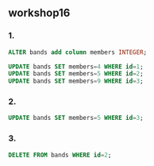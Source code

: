 ## workshop16

### 1.

```sql
ALTER bands add column members INTEGER;
```

```SQL
UPDATE bands SET members=4 WHERE id=1;
UPDATE bands SET members=5 WHERE id=2;
UPDATE bands SET members=9 WHERE id=3;
```

### 2.

```sql
UPDATE bands SET members=5 WHERE id=3; 
```

### 3.

```sql
DELETE FROM bands WHERE id=2;
```







